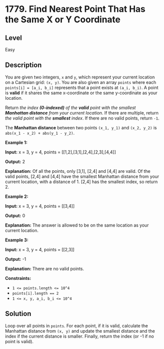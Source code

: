 # 1779. Find Nearest Point That Has the Same X or Y Coordinate
## Level
Easy

## Description
You are given two integers, `x` and `y`, which represent your current location on a Cartesian grid: `(x, y)`. You are also given an array `points` where each `points[i] = [a_i, b_i]` represents that a point exists at `(a_i, b_i)`. A point is **valid** if it shares the same x-coordinate or the same y-coordinate as your location.

Return *the index **(0-indexed)** of the **valid** point with the smallest **Manhattan distance** from your current location*. If there are multiple, return *the valid point with the **smallest** index*. If there are no valid points, return `-1`.

The **Manhattan distance** between two points `(x_1, y_1)` and `(x_2, y_2)` is `abs(x_1 - x_2) + abs(y_1 - y_2)`.

**Example 1:**

**Input:** x = 3, y = 4, points = [[1,2],[3,1],[2,4],[2,3],[4,4]]

**Output:** 2

**Explanation:** Of all the points, only [3,1], [2,4] and [4,4] are valid. Of the valid points, [2,4] and [4,4] have the smallest Manhattan distance from your current location, with a distance of 1. [2,4] has the smallest index, so return 2.

**Example 2:**

**Input:** x = 3, y = 4, points = [[3,4]]

**Output:** 0

**Explanation:** The answer is allowed to be on the same location as your current location.

**Example 3:**

**Input:** x = 3, y = 4, points = [[2,3]]

**Output:** -1

**Explanation:** There are no valid points.

**Constraints:**

* `1 <= points.length <= 10^4`
* `points[i].length == 2`
* `1 <= x, y, a_i, b_i <= 10^4`

## Solution
Loop over all points in `points`. For each point, if it is valid, calculate the Manhattan distance from `(x, y)` and update the smallest distance and the index if the current distance is smaller. Finally, return the index (or -1 if no point is valid).
